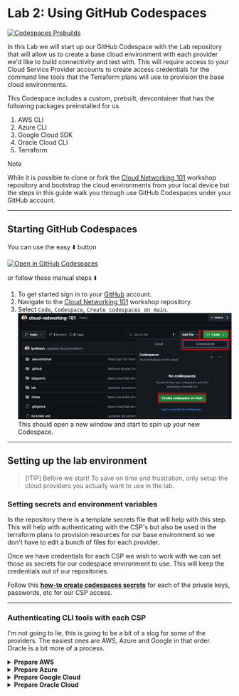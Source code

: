 # Lab 2: Using GitHub Codespaces

[![Codespaces Prebuilds](https://github.com/ipv6tech/cloud-networking-101/actions/workflows/codespaces/create_codespaces_prebuilds/badge.svg)](https://github.com/ipv6tech/cloud-networking-101/actions/workflows/codespaces/create_codespaces_prebuilds)

In this Lab we will start up our GitHub Codespace with the Lab repository that will allow us to create a base cloud environment with each provider we'd like to build connectivity and test with. This will require access to your Cloud Service Provider accounts to create access credentials for the command line tools that the Terraform plans will use to provision the base cloud environments.

This Codespace includes a custom, prebuilt, devcontainer that has the following packages preinstalled for us.

1. AWS CLI
2. Azure CLI
3. Google Cloud SDK
4. Oracle Cloud CLI
5. Terraform

> [!NOTE]
> While it is possible to clone or fork the [Cloud Networking 101](https://github.com/ipv6tech/cloud-networking-101) workshop repository and bootstrap the cloud environments from your local device but the steps in this guide walk you through use GitHub Codespaces under your GitHub account.

---

## Starting GitHub Codespaces

You can use the easy :arrow_down: button

[![Open in GitHub Codespaces](https://github.com/codespaces/badge.svg)](https://codespaces.new/ipv6tech/cloud-networking-101)

or follow these manual steps :arrow_down:

1. To get started sign in to your [GitHub](https://github.com/login) account.
2. Navigate to the [Cloud Networking 101](https://github.com/ipv6tech/cloud-networking-101) workshop repository.
3. Select `Code`, `Codespace`, `Create codespaces on main`.
![image](files/start_codespaces.png) This should open a new window and start to spin up your new Codespace.

---

## Setting up the lab environment

>[!TIP] Before we start!
>To save on time and frustration, only setup the cloud providers you actually want to use in the lab.

### Setting secrets and environment variables

In the repository there is a template secrets file that will help with this step. This will help with authenticating with the CSP's but also be used in the terraform plans to provision resources for our base environment so we don't have to edit a bunch of files for each provider.

Once we have credentials for each CSP we wish to work with we can set those as secrets for our codespace environment to use. This will keep the credentials out of our repositories.

Follow this **[how-to create codespaces secrets](https://docs.github.com/en/codespaces/managing-codespaces-for-your-organization/managing-development-environment-secrets-for-your-repository-or-organization#adding-secrets-for-a-repository)** for each of the private keys, passwords, etc for our CSP access.

---

### Authenticating CLI tools with each CSP

I'm not going to lie, this is going to be a bit of a slog for some of the providers. The easiest ones are AWS, Azure and Google in that order. Oracle is a bit more of a process.

<details>
<summary><b>Prepare AWS</b></summary>

1. Login to your AWS account
2. 

</details>

<details>
<summary><b>Prepare Azure</b></summary>

From the codespaces terminal use:

```bash
az login --use-device-code
```

And follow the directions to authenticate the azure cli tools with your account

</details>

<details>
<summary><b>Prepare Google Cloud</b></summary>

1. Create a project to contain our lab resources

1. Copy/paste the project ID into the secrets file found in the lab folder of the repository.

1. Next authenticate the gcloud cli tools with your Google Cloud account

```bash
gcloud auth login
```

Follow the directions to authenticate the gcloud cli tools with your account.

1. Next

```bash
gcloud config set project $GC_PROJECT_ID
```

</details>

<details>
<summary><b>Prepare Oracle Cloud</b></summary>

**1. Copy the public key.**
In a Codespaces terminal, enter:

```bash
cat ~/.oci/oci_key_public.pem
```

**2. Add the public key to your user account.**
In the OCI Console's top navigation bar, click the Profile menu, and then go to User settings.

- Click API Keys.
- Click Add API Key.
- Select Paste Public Keys.
- Paste value from previous step, including the lines with BEGIN PUBLIC KEY and END PUBLIC KEY.
- Click Add.

**3. Prepare the information you need to authenticate for OCI.**

Copy the information into the secrets file in the lab folder for the repo.

Collect the following credential information from the OCI Console.

- Tenancy OCID: <tenancy-ocid>
  - In the top navigation bar, click the Profile menu, go to Tenancy: <your-tenancy> and copy OCID.
- User OCID: <user-ocid>
  - From the Profile menu, go to User settings and copy OCID.
- Fingerprint: <fingerprint>
  - From the Profile menu, go to User settings and click API Keys.
Copy the fingerprint associated with the RSA public key you made in section 2. The format is: xx:xx:xx...xx.
Region: <region-identifier>
From the top navigation bar, find your region.
From the table in Regions and Availability Domains, Find your region's <region-identifier>. Example: us-ashburn-1.
Collect the following information from your environment.
Private Key Path: <rsa-private-key-path>
Path to the RSA private key you made in the Create RSA Keys section.
Example for Oracle Linux: /home/opc/.oci/<your-rsa-key-name>.pem
</details>

